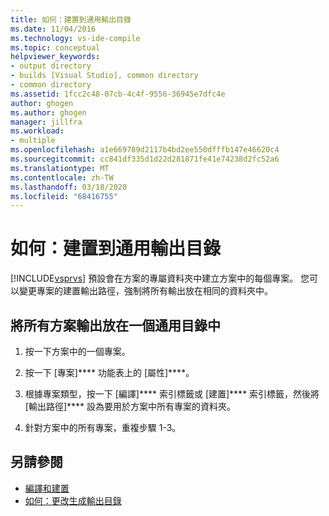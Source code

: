 ```yaml
---
title: 如何：建置到通用輸出目錄
ms.date: 11/04/2016
ms.technology: vs-ide-compile
ms.topic: conceptual
helpviewer_keywords:
- output directory
- builds [Visual Studio], common directory
- common directory
ms.assetid: 1fcc2c48-07cb-4c4f-9556-36945e7dfc4e
author: ghogen
ms.author: ghogen
manager: jillfra
ms.workload:
- multiple
ms.openlocfilehash: a1e669789d2117b4bd2ee550dfffb147e46620c4
ms.sourcegitcommit: cc841df335d1d22d281871fe41e74238d2fc52a6
ms.translationtype: MT
ms.contentlocale: zh-TW
ms.lasthandoff: 03/18/2020
ms.locfileid: "68416755"
---
```

# <a name="how-to-build-to-a-common-output-directory"></a>如何：建置到通用輸出目錄

[!INCLUDE[vsprvs](../code-quality/includes/vsprvs_md.md)] 預設會在方案的專屬資料夾中建立方案中的每個專案。 您可以變更專案的建置輸出路徑，強制將所有輸出放在相同的資料夾中。

## <a name="to-place-all-solution-outputs-in-a-common-directory"></a>將所有方案輸出放在一個通用目錄中

1. 按一下方案中的一個專案。

2. 按一下 [專案]**** 功能表上的 [屬性]****。

3. 根據專案類型，按一下 [編譯]**** 索引標籤或 [建置]**** 索引標籤，然後將 [輸出路徑]**** 設為要用於方案中所有專案的資料夾。

4. 針對方案中的所有專案，重複步驟 1-3。

## <a name="see-also"></a>另請參閱

- [編譯和建置](../ide/compiling-and-building-in-visual-studio.md)
- [如何：更改生成輸出目錄](../ide/how-to-change-the-build-output-directory.md)